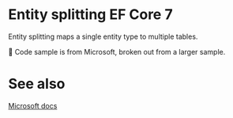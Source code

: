﻿# Entity splitting EF Core 7

Entity splitting maps a single entity type to multiple tables. 

:trident: Code sample is from Microsoft, broken out from a larger sample.

# See also

[Microsoft docs](https://learn.microsoft.com/en-us/ef/core/what-is-new/ef-core-7.0/whatsnew#entity-splitting)
